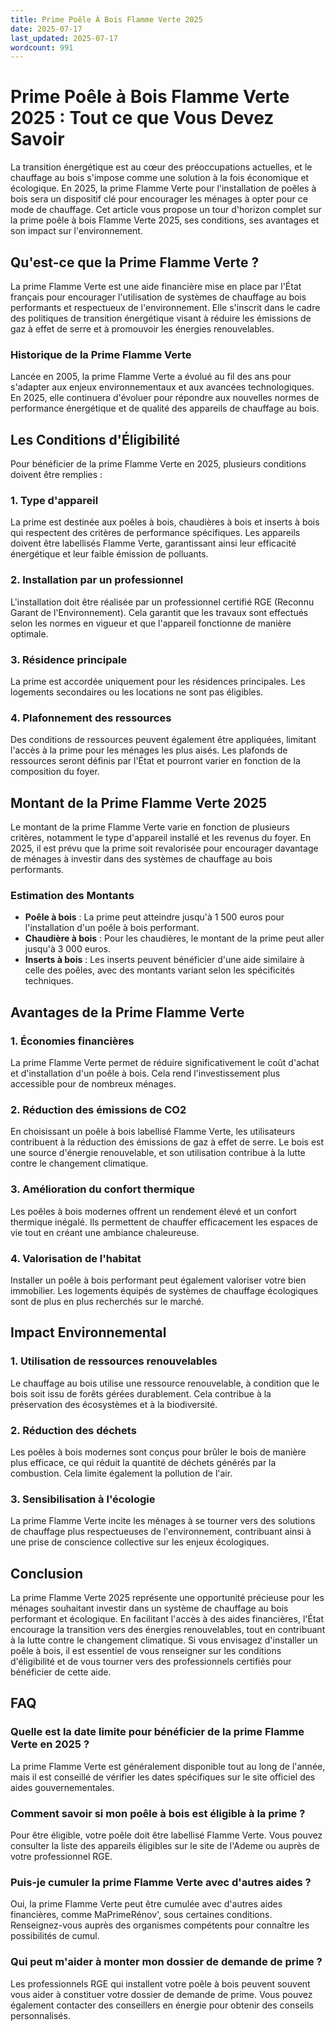 ```yaml
---
title: Prime Poêle À Bois Flamme Verte 2025
date: 2025-07-17
last_updated: 2025-07-17
wordcount: 991
---
```


# Prime Poêle à Bois Flamme Verte 2025 : Tout ce que Vous Devez Savoir

La transition énergétique est au cœur des préoccupations actuelles, et le chauffage au bois s'impose comme une solution à la fois économique et écologique. En 2025, la prime Flamme Verte pour l'installation de poêles à bois sera un dispositif clé pour encourager les ménages à opter pour ce mode de chauffage. Cet article vous propose un tour d'horizon complet sur la prime poêle à bois Flamme Verte 2025, ses conditions, ses avantages et son impact sur l'environnement.

## Qu'est-ce que la Prime Flamme Verte ?

La prime Flamme Verte est une aide financière mise en place par l'État français pour encourager l'utilisation de systèmes de chauffage au bois performants et respectueux de l'environnement. Elle s'inscrit dans le cadre des politiques de transition énergétique visant à réduire les émissions de gaz à effet de serre et à promouvoir les énergies renouvelables.

### Historique de la Prime Flamme Verte

Lancée en 2005, la prime Flamme Verte a évolué au fil des ans pour s'adapter aux enjeux environnementaux et aux avancées technologiques. En 2025, elle continuera d'évoluer pour répondre aux nouvelles normes de performance énergétique et de qualité des appareils de chauffage au bois.

## Les Conditions d'Éligibilité

Pour bénéficier de la prime Flamme Verte en 2025, plusieurs conditions doivent être remplies :

### 1. Type d'appareil

La prime est destinée aux poêles à bois, chaudières à bois et inserts à bois qui respectent des critères de performance spécifiques. Les appareils doivent être labellisés Flamme Verte, garantissant ainsi leur efficacité énergétique et leur faible émission de polluants.

### 2. Installation par un professionnel

L'installation doit être réalisée par un professionnel certifié RGE (Reconnu Garant de l'Environnement). Cela garantit que les travaux sont effectués selon les normes en vigueur et que l'appareil fonctionne de manière optimale.

### 3. Résidence principale

La prime est accordée uniquement pour les résidences principales. Les logements secondaires ou les locations ne sont pas éligibles.

### 4. Plafonnement des ressources

Des conditions de ressources peuvent également être appliquées, limitant l'accès à la prime pour les ménages les plus aisés. Les plafonds de ressources seront définis par l'État et pourront varier en fonction de la composition du foyer.

## Montant de la Prime Flamme Verte 2025

Le montant de la prime Flamme Verte varie en fonction de plusieurs critères, notamment le type d'appareil installé et les revenus du foyer. En 2025, il est prévu que la prime soit revalorisée pour encourager davantage de ménages à investir dans des systèmes de chauffage au bois performants.

### Estimation des Montants

- **Poêle à bois** : La prime peut atteindre jusqu'à 1 500 euros pour l'installation d'un poêle à bois performant.
- **Chaudière à bois** : Pour les chaudières, le montant de la prime peut aller jusqu'à 3 000 euros.
- **Inserts à bois** : Les inserts peuvent bénéficier d'une aide similaire à celle des poêles, avec des montants variant selon les spécificités techniques.

## Avantages de la Prime Flamme Verte

### 1. Économies financières

La prime Flamme Verte permet de réduire significativement le coût d'achat et d'installation d'un poêle à bois. Cela rend l'investissement plus accessible pour de nombreux ménages.

### 2. Réduction des émissions de CO2

En choisissant un poêle à bois labellisé Flamme Verte, les utilisateurs contribuent à la réduction des émissions de gaz à effet de serre. Le bois est une source d'énergie renouvelable, et son utilisation contribue à la lutte contre le changement climatique.

### 3. Amélioration du confort thermique

Les poêles à bois modernes offrent un rendement élevé et un confort thermique inégalé. Ils permettent de chauffer efficacement les espaces de vie tout en créant une ambiance chaleureuse.

### 4. Valorisation de l'habitat

Installer un poêle à bois performant peut également valoriser votre bien immobilier. Les logements équipés de systèmes de chauffage écologiques sont de plus en plus recherchés sur le marché.

## Impact Environnemental

### 1. Utilisation de ressources renouvelables

Le chauffage au bois utilise une ressource renouvelable, à condition que le bois soit issu de forêts gérées durablement. Cela contribue à la préservation des écosystèmes et à la biodiversité.

### 2. Réduction des déchets

Les poêles à bois modernes sont conçus pour brûler le bois de manière plus efficace, ce qui réduit la quantité de déchets générés par la combustion. Cela limite également la pollution de l'air.

### 3. Sensibilisation à l'écologie

La prime Flamme Verte incite les ménages à se tourner vers des solutions de chauffage plus respectueuses de l'environnement, contribuant ainsi à une prise de conscience collective sur les enjeux écologiques.

## Conclusion

La prime Flamme Verte 2025 représente une opportunité précieuse pour les ménages souhaitant investir dans un système de chauffage au bois performant et écologique. En facilitant l'accès à des aides financières, l'État encourage la transition vers des énergies renouvelables, tout en contribuant à la lutte contre le changement climatique. Si vous envisagez d'installer un poêle à bois, il est essentiel de vous renseigner sur les conditions d'éligibilité et de vous tourner vers des professionnels certifiés pour bénéficier de cette aide.

## FAQ

### Quelle est la date limite pour bénéficier de la prime Flamme Verte en 2025 ?

La prime Flamme Verte est généralement disponible tout au long de l'année, mais il est conseillé de vérifier les dates spécifiques sur le site officiel des aides gouvernementales.

### Comment savoir si mon poêle à bois est éligible à la prime ?

Pour être éligible, votre poêle doit être labellisé Flamme Verte. Vous pouvez consulter la liste des appareils éligibles sur le site de l'Ademe ou auprès de votre professionnel RGE.

### Puis-je cumuler la prime Flamme Verte avec d'autres aides ?

Oui, la prime Flamme Verte peut être cumulée avec d'autres aides financières, comme MaPrimeRénov', sous certaines conditions. Renseignez-vous auprès des organismes compétents pour connaître les possibilités de cumul.

### Qui peut m'aider à monter mon dossier de demande de prime ?

Les professionnels RGE qui installent votre poêle à bois peuvent souvent vous aider à constituer votre dossier de demande de prime. Vous pouvez également contacter des conseillers en énergie pour obtenir des conseils personnalisés.
